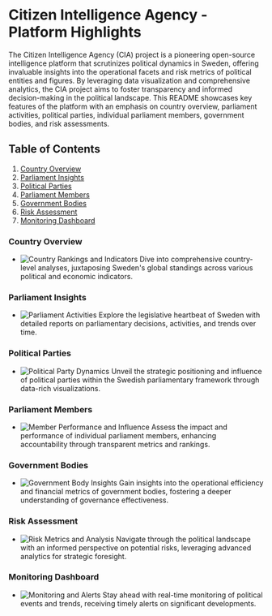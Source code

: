 # Citizen Intelligence Agency - Platform Highlights

The Citizen Intelligence Agency (CIA) project is a pioneering open-source intelligence platform that scrutinizes political dynamics in Sweden, offering invaluable insights into the operational facets and risk metrics of political entities and figures. By leveraging data visualization and comprehensive analytics, the CIA project aims to foster transparency and informed decision-making in the political landscape. This README showcases key features of the platform with an emphasis on country overview, parliament activities, political parties, individual parliament members, government bodies, and risk assessments.

## Table of Contents
1. [Country Overview](#country-overview)
2. [Parliament Insights](#parliament-insights)
3. [Political Parties](#political-parties)
4. [Parliament Members](#parliament-members)
5. [Government Bodies](#government-bodies)
6. [Risk Assessment](#risk-assessment)
7. [Monitoring Dashboard](#monitoring-dashboard)

### Country Overview
- ![Country Rankings and Indicators](https://github.com/Hack23/homepage/blob/master/screenshots/Page-countryranking-OVERVIEW-333.png)
  Dive into comprehensive country-level analyses, juxtaposing Sweden's global standings across various political and economic indicators.

### Parliament Insights
- ![Parliament Activities](https://github.com/Hack23/homepage/blob/master/screenshots/Page-parliamentranking-OVERVIEW-170.png)
  Explore the legislative heartbeat of Sweden with detailed reports on parliamentary decisions, activities, and trends over time.

### Political Parties
- ![Political Party Dynamics](https://github.com/Hack23/homepage/blob/master/screenshots/Page-party-OVERVIEW-S-185.png)
  Unveil the strategic positioning and influence of political parties within the Swedish parliamentary framework through data-rich visualizations.

### Parliament Members
- ![Member Performance and Influence](https://github.com/Hack23/homepage/blob/master/screenshots/Page-politician-OVERVIEW-0980681611418-168.png)
  Assess the impact and performance of individual parliament members, enhancing accountability through transparent metrics and rankings.

### Government Bodies
- ![Government Body Insights](https://github.com/Hack23/homepage/blob/master/screenshots/Page-governmentbody-OVERVIEW-202100-5026-248.png)
  Gain insights into the operational efficiency and financial metrics of government bodies, fostering a deeper understanding of governance effectiveness.

### Risk Assessment
- ![Risk Metrics and Analysis](https://github.com/Hack23/homepage/blob/master/screenshots/Page-parliamentranking-RULES-RISK_SUMMARY-310.png)
  Navigate through the political landscape with an informed perspective on potential risks, leveraging advanced analytics for strategic foresight.

### Monitoring Dashboard
- ![Monitoring and Alerts](https://github.com/Hack23/homepage/blob/master/screenshots/Page-adminmonitoring-7.png)
  Stay ahead with real-time monitoring of political events and trends, receiving timely alerts on significant developments.

